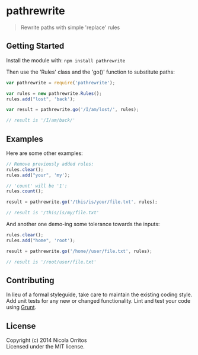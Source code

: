 # pathrewrite

> Rewrite paths with simple 'replace' rules


## Getting Started

Install the module with: `npm install pathrewrite`

Then use the 'Rules' class and the 'go()' function to substitute paths:
```js
var pathrewrite = require('pathrewrite');

var rules = new pathrewrite.Rules();
rules.add("lost", 'back');

var result = pathrewrite.go('/I/am/lost/', rules);

// result is '/I/am/back/'
```


## Examples

Here are some other examples:
```js
// Remove previously added rules:
rules.clear();
rules.add("your", 'my');

// 'count' will be '1':
rules.count();

result = pathrewrite.go('/this/is/your/file.txt', rules);

// result is '/this/is/my/file.txt'
```

And another one demo-ing some tolerance towards the inputs:
```js
rules.clear();
rules.add("home", 'root');

result = pathrewrite.go('/home//user/file.txt', rules);

// result is '/root/user/file.txt'
```


## Contributing

In lieu of a formal styleguide, take care to maintain the existing coding style. Add unit tests for any new or changed functionality. Lint and test your code using [Grunt](http://gruntjs.com).


## License

Copyright (c) 2014 Nicola Orritos  
Licensed under the MIT license.
